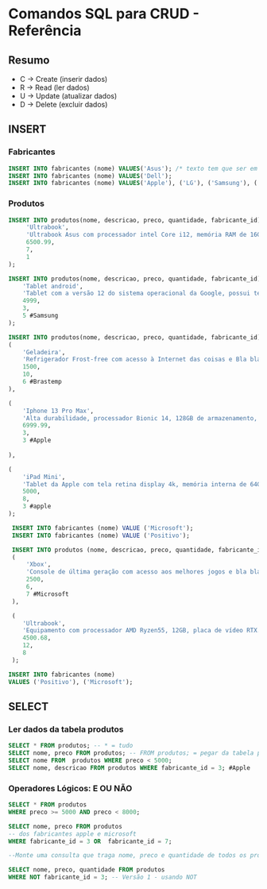 # Comandos SQL para CRUD - Referência

## Resumo
- C -> Create (inserir dados)
- R -> Read (ler dados)
- U -> Update (atualizar dados)
- D -> Delete (excluir dados)

 
## INSERT

### Fabricantes
```sql
INSERT INTO fabricantes (nome) VALUES('Asus'); /* texto tem que ser em aspas simples*/
INSERT INTO fabricantes (nome) VALUES('Dell');
INSERT INTO fabricantes (nome) VALUES('Apple'), ('LG'), ('Samsung'), ('Brastemp');
```

### Produtos
```sql
INSERT INTO produtos(nome, descricao, preco, quantidade, fabricante_id) VALUES (
     'Ultrabook',
     'Ultrabook Asus com processador intel Core i12, memória RAM de 16GB e Windows 11',
     6500.99,
     7,
     1
);

INSERT INTO produtos(nome, descricao, preco, quantidade, fabricante_id) VALUES (
    'Tablet android',
    'Tablet com a versão 12 do sistema operacional da Google, possui tela de 10 polegadas e armazenamento de 64GB.',
    4999,
    3,
    5 #Samsung
);

INSERT INTO produtos(nome, descricao, preco, quantidade, fabricante_id) VALUES 
(
    'Geladeira',
    'Refrigerador Frost-free com acesso à Internet das coisas e Bla bla bla',
    1500,
    10,
    6 #Brastemp 
),

(
    'Iphone 13 Pro Max',
    'Alta durabilidade, processador Bionic 14, 128GB de armazenamento, 6GB de RAM e caro pra caramba',
    6999.99,
    3,
    3 #Apple
    
),

(
    'iPad Mini',
    'Tablet da Apple com tela retina display 4k, memória interna de 64GB, acesso ao iCloud.',
    5000,
    8,
    3 #apple
);
```

<!--1)Insira mais 2 fabricantes: Positivo e Microsoft

2) Insira mais 2 produtos:

    - Xbox; console de última geração com acesso aos melhores jogos e bla bla; 2500; 6; Microsoft

    - Ultrabook; Equipamento com processador AMD Ryzen55; 12GB; placa de vídeo RTX; 4500.68; 12; Positivo -->

```sql 
 INSERT INTO fabricantes (nome) VALUE ('Microsoft');
 INSERT INTO fabricantes (nome) VALUE ('Positivo');
 ```
```sql
 INSERT INTO produtos (nome, descricao, preco, quantidade, fabricante_id) VALUES 
 (
     'Xbox',
     'Console de última geração com acesso aos melhores jogos e bla bla.',
     2500,
     6,
     7 #Microsoft
 ),

 (
    'Ultrabook',
    'Equipamento com processador AMD Ryzen55, 12GB, placa de vídeo RTX.',
    4500.68,
    12,
    8
 );
 ```

 ```sql
INSERT INTO fabricantes (nome)
VALUES ('Positivo'), ('Microsoft');
 ```

 ## SELECT

 ### Ler dados da tabela produtos
 ```sql
 SELECT * FROM produtos; -- * = tudo
 SELECT nome, preco FROM produtos; -- FROM produtos; = pegar da tabela produtos
 SELECT nome FROM  produtos WHERE preco < 5000;
 SELECT nome, descricao FROM produtos WHERE fabricante_id = 3; #Apple
 ```

 ### Operadores Lógicos: E OU NÃO 
```sql
SELECT * FROM produtos 
WHERE preco >= 5000 AND preco < 8000;

SELECT nome, preco FROM produtos
-- dos fabricantes apple e microsoft
WHERE fabricante_id = 3 OR  fabricante_id = 7;

--Monte uma consulta que traga nome, preco e quantidade de todos os produtos exceto os do fabricante apple
```

```sql
SELECT nome, preco, quantidade FROM produtos
WHERE NOT fabricante_id = 3; -- Versão 1 - usando NOT
```

